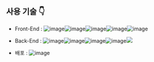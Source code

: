 ## 사용 기술 :point_down:

-   Front-End : ![image](https://github.com/sesac-ydp5-2nd-C/2nd-project-beatbay-back/assets/63192543/6e39c358-8bdc-43b7-90b4-562ed01caf3d)![image](https://github.com/sesac-ydp5-2nd-C/2nd-project-beatbay-back/assets/63192543/862130e2-9b31-4e95-b548-3c00307ade90)![image](https://github.com/sesac-ydp5-2nd-C/2nd-project-beatbay-back/assets/63192543/7cbb1c29-47af-47f8-8913-d7bb8493cf8c)![image](https://github.com/sesac-ydp5-2nd-C/2nd-project-beatbay-back/assets/63192543/a07d2009-70e3-46f1-b05a-b8dedfcf9621)![image](https://github.com/sesac-ydp5-2nd-C/2nd-project-beatbay-back/assets/63192543/d89d8f54-104a-4a75-943e-d48701993a47)

-   Back-End : ![image](https://github.com/sesac-ydp5-2nd-C/2nd-project-beatbay-back/assets/63192543/8a480c23-5746-4f1d-ba4a-9d4f3544d7fb)![image](https://github.com/sesac-ydp5-2nd-C/2nd-project-beatbay-back/assets/63192543/61c233a0-12aa-42cd-9d49-3e53db847c46)![image](https://github.com/sesac-ydp5-2nd-C/2nd-project-beatbay-back/assets/63192543/24b9787f-0901-48d1-bf1f-9d83c2e3ee22)![image](https://github.com/sesac-ydp5-2nd-C/2nd-project-beatbay-back/assets/63192543/63723830-1d2a-4c69-b139-23c9f3b67fac)<img src="https://img.shields.io/badge/MySQL-4479A1?style=flat&logo=MySQL&logoColor=white"/>

-   배포 : ![image](https://github.com/sesac-ydp5-2nd-C/2nd-project-beatbay-back/assets/63192543/62a2e73a-2a0f-4d7a-afd5-db6856ef70a5)
